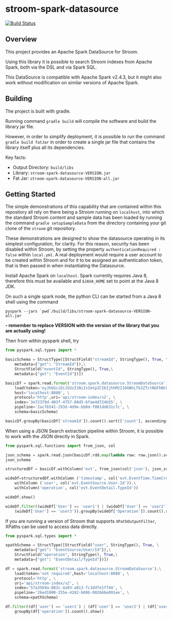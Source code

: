 # stroom-spark-datasource

[![Build Status](https://travis-ci.org/gchq/stroom-spark-datasource.svg?branch=master)](https://travis-ci.org/gchq/stroom-spark-datasource)

## Overview

This project provides an Apache Spark DataSource for Stroom.

Using this library it is possible to search Stroom indexes from Apache Spark, both via the DSL and via Spark SQL.

This DataSource is compatible with Apache Spark v2.4.3, but it might also work without modification on similar versions
of Apache Spark.

## Building

The project is built with gradle.

Running command `gradle build` will compile the software and build the library jar file.

However, in order to simplify deployment, it is possible to run the command `gradle build fatJar` in order to create a
single jar file that contains the library itself plus all its dependencies.     

Key facts:
* Output Directory: `build/libs`
* Library: `stroom-spark-datasource-VERSION.jar`
* Fat Jar: `stroom-spark-datasource-VERSION-all.jar`

## Getting Started

The simple demonstrations of this capability that are contained within this repository all rely on there being
a Stroom running on `localhost`, into which the standard Stroom content and sample data has been loaded by running the
command `gradle setupSampleData` from the directory containing your git clone of the `stroom` git repository. 

These demonstrations are designed to show the datasource operating in its simplest configuration, for clarity.
For this reason, security has been disabled within Stroom, by setting the property `authenticationRequired : false` within
`local.yml`.
A real deployment would require a user account to be created within Stroom and for it to be assigned an authentication
token, that is then passed in when instantiating the Datasource.

Install Apache Spark on `localhost`.  Spark currently requires Java 8, therefore this must be available and `$JAVA_HOME`
set to point at the Java 8 JDK.

On such a single spark node, the python CLI can be started from a Java 8 shell using 
the command 
```
pyspark --jars `pwd`/build/libs/stroom-spark-datasource-VERSION-all.jar
``` 
 **- remember to replace VERSION with the version of the library that you are actually using!**

Then from within pyspark shell, try

```python
from pyspark.sql.types import *

basicSchema = StructType([StructField("streamId", StringType(), True, \
    metadata={"get": "StreamId"}),\
    StructField("eventId", StringType(), True,\
    metadata={"get": "EventId"})])

basicDf = spark.read.format('stroom.spark.datasource.StroomDataSource').\
    load(token='eyJhbGciOiJSUzI1NiIsImtpZCI6IjhhM2I1OGNhLTk2ZTctNGFhNC05ZjA3LTQ0MDBhYWVkMTQ3MSJ9.eyJleHAiOjE2NDEzMTYyODMsInN1YiI6ImFkbWluIiwiaXNzIjoic3Ryb29tIiwiYXVkIjoiTlhDbXJyTGpQR2VBMVN4NWNEZkF6OUV2ODdXaTNucHRUbzZSdzVmTC5jbGllbnQtaWQuYXBwcy5zdHJvb20taWRwIn0.mU7gfhvbNFVzQ5RX86zcnvS6XZeNpYDZRJ5Zx2rPOuZsha15kJjMKw0PEH2T1Ucs2JEuhrj5P0Vu7pi_i7CtWSLNsmjZYrYL-udugijhEN9dxjuze5lnuOxb1LENrNoPaRvHpBiFyO3yIYO4Y9UcRdcAj-9Yt8zgqLP208KOU36n3dl0ErKXAKFyUbuu--1sDCnpSq4fxCMWfUhgENIkhUm6EnI8s510QdDxIeK95nHcM0H_I7cV0YXfpL4HgnsCCPJUJkYT1x71FQGuACi9Ba0JKdVF8PwdH4k4ryoK_b3ObFSueGpq2fBcFy385r6lDLUu91MODoY7yh9gagK-gw', \
    host='localhost:8080', \
    protocol='http',uri='api/stroom-index/v2', \
    index='3e72379d-403f-4757-88d5-bfae4d724b55', \
    pipeline='2ac7b541-293d-4d9e-bb8d-f081dd631c7c', \
    schema=basicSchema)

basicDf.groupBy(basicDf['streamId']).count().sort(['count'], ascending=False).show()
```

When using a JSON Search extraction pipeline within Stroom, it is possible to work with the JSON directly in Spark.
```python
from pyspark.sql.functions import from_json, col

json_schema = spark.read.json(basicDf.rdd.map(lambda row: row.json)).schema
json_schema

structuredDf = basicDf.withColumn('evt', from_json(col('json'), json_schema))

wideDf=structuredDf.withColumn ('timestamp', col('evt.EventTime.TimeCreated')).\
    withColumn ('user', col('evt.EventSource.User.Id')).\
    withColumn('operation', col('evt.EventDetail.TypeId'))

wideDf.show()

wideDf.filter((wideDf['User'] == 'user1') | (wideDf['User'] == 'user2') | 
    (wideDf['User'] == 'user3')).groupBy(wideDf['Operation']).count().show()
```

If you are running a version of Stroom that supports `XPathOutputFilter`, XPaths can be used to access data directly.

```python
from pyspark.sql.types import *

xpathSchema = StructType([StructField("user", StringType(), True, \
    metadata={"get": "EventSource/User/Id"}),\
    StructField("operation", StringType(), True,\
    metadata={"get": "EventDetail/TypeId"})])

df = spark.read.format('stroom.spark.datasource.StroomDataSource').\
    load(token='not required',host='localhost:8080', \
    protocol='http', \
    uri='api/stroom-index/v2', \
    index='57a35b9a-083c-4a93-a813-fc3ddfe1ff44', \
    pipeline='26ed1000-255e-4182-b69b-00266be891ee', \
    schema=xpathSchema)

df.filter((df['user'] == 'user1') | (df['user'] == 'user2') | (df['user'] == 'user3')).\
    groupBy(df['operation']).count().show()

```


